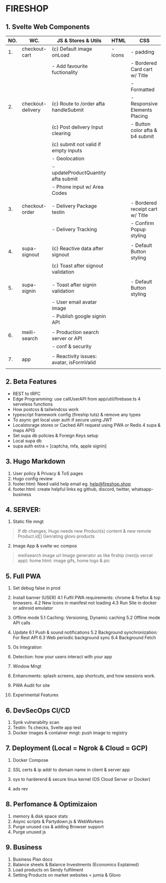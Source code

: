 # FIRESHOP

## 1. Svelte Web Components

| NO. | WC.               | JS & Stores & Utils                      | HTML    | CSS                              |
| --- | ----------------- | ---------------------------------------- | ------- | -------------------------------- |
| 1.  | checkout-cart     | (c) Default image onLoad                 | - icons | - padding                        |
|     |                   | - Add favourite fuctionality             |         | - Bordered Card cart w/ Title    |
|     |                   |                                          |         | - Formatted                      |
| 2.  | checkout-delivery | (c) Route to /order afta handleSubmit    |         | - Responsive Elements Placing    |
|     |                   | (c) Post delivery Input clearing         |         | - Button color afta & b4 submit  |
|     |                   | (c) submit not valid if empty inputs     |         |                                  |
|     |                   | - Geolocation                            |         |                                  |
|     |                   | - updateProductQuantity afta submit      |         |                                  |
|     |                   | - Phone input w/ Area Codes              |         |                                  |
|     |                   |                                          |         |                                  |
| 3.  | checkout-order    | - Delivery Package testin                |         | - Bordered receipt cart w/ Title |
|     |                   | - Delivery Tracking                      |         | - Confirm Popup styling          |
|     |                   |                                          |         |                                  |
| 4.  | supa-signout      | (c) Reactive data after signout          |         | - Default Button styling         |
|     |                   | (c) Toast after signout validation       |         |                                  |
|     |                   |                                          |         |                                  |
| 5.  | supa-signin       | - Toast after signin validation          |         | - Default Button styling         |
|     |                   | - User email avatar image                |         |                                  |
|     |                   | - Publish google signin API              |         |                                  |
|     |                   |                                          |         |                                  |
| 6.  | meili-search      | - Production search server or API        |         |                                  |
|     |                   | - conf & security                        |         |                                  |
|     |                   |                                          |         |                                  |
| 7.  | app               | - Reactivity issues: avatar, isFormValid |         |                                  |
|     |                   |                                          |         |                                  |

## 2. Beta Features

- REST to tRPC
- Edge Programming: use callUserAPI from app/util/firebase.ts 4 serveless functions
- How postcss & tailwindcss work
- typescript framework config (fireship tuts) & remove any types
- To async get local user auth if secure using JWT
- Localstorage stores or Cached API request using PWA or Redis 4 supa & maps APIS
- Set supa db policies & Foreign Keys setup
- Local supa db
- supa auth extra = [captcha, mfa, apple signin]

## 3. Hugo Markdown

1. User policy & Privacy & ToS pages
1. Hugo config review
1. footer.html: Need valid help email eg. help@fireshop.shop
1. footer.html: create helpful links eg github, discord, twitter, whatsapp-business

## 4. SERVER:

1. Static file mngt

> If db changes; Hugo needs new Product(s) content & new remote Product.id[]
> Genrating glovo products

2. Image App & svelte wc compos

> meilisearch image url
> Image generator as like firship (nextjs vercel app): home.html: image gifs, home logo & pic

## 5. Full PWA

1.  Set debug false in prod

2.  Install banner (USER)
    4.1 Fulfil PWA requirements: chrome & firefox & top browsers.
    4.2 New Icons in manifest not loading
    4.3 Run Site in docker or adnroid emulator
3.  Offline mode
    5.1 Caching: Versioning, Dynamic caching
    5.2 Offline mode API calls

4.  Update
    6.1 Push & sound notifications
    5.2 Background synchronization: For Rest API
    6.3 Web periodic background sync
    6.4 Background Fetch
5.  Os Integration
6.  Detection: how your users interact with your app
7.  Window Mngt
8.  Enhancments: splash screens, app shortcuts, and how sessions work.
9.  PWA Audit for site
10. Experimental Features

## 6. DevSecOps CI/CD

1. Synk vulnerabilty scan
2. Testin: Ts checks, Svelte app test
3. Docker images & container mngt: push image to registry

## 7. Deployment (Local = Ngrok & Cloud = GCP)

1. Docker Compose
2. SSL certs & ip addr to domain name in client & server app

3. sys to harderend & secure linux kernel (OS Cloud Server or Docker)
4. ads rev

## 8. Perfomance & Optimizaion

1. memory & disk space stats
2. Async scripts & Partydown.js & WebWorkers
3. Purge unused css & adding Browser support
4. Purge unused js

## 9. Business

1. Business Plan docs
2. Balance sheets & Balance Investments (Economics Explained)
3. Load products on Sendy fulfilment
4. Setting Products on market websites = jumia & Glovo
